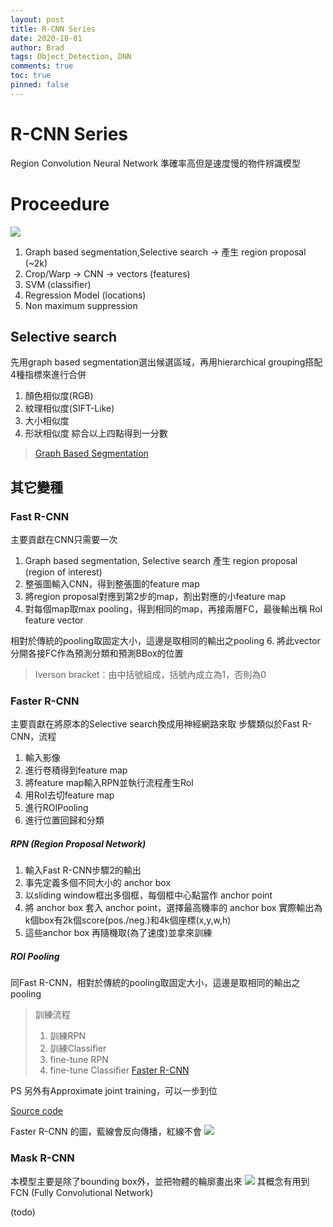```yaml
---
layout: post
title: R-CNN Series
date: 2020-10-01
author: Brad
tags: Object_Detection, DNN
comments: true
toc: true
pinned: false
---
```



# R-CNN Series

Region Convolution Neural Network
準確率高但是速度慢的物件辨識模型

<!-- more -->

# Proceedure
![](https://i.imgur.com/JjGPlBs.png)

1. Graph based segmentation,Selective search $\rightarrow$ 產生 region proposal (~2k)
2. Crop/Warp $\rightarrow$ CNN $\rightarrow$ vectors (features)
3. SVM (classifier)
4. Regression Model (locations)
5. Non maximum suppression

## Selective search

先用graph based segmentation選出候選區域，再用hierarchical grouping搭配4種指標來進行合併
1. 顏色相似度(RGB)
2. 紋理相似度(SIFT-Like)
3. 大小相似度
4. 形狀相似度
綜合以上四點得到一分數


> [Graph Based Segmentation](https://blog.csdn.net/ttransposition/article/details/38024557)


## 其它變種
### Fast R-CNN
主要貢獻在CNN只需要一次
1. Graph based segmentation, Selective search 產生 region proposal (region of interest)
2. 整張圖輸入CNN，得到整張圖的feature map
3. 將region proposal對應到第2步的map，割出對應的小feature map
4. 對每個map取max pooling，得到相同的map，再接兩層FC，最後輸出稱 RoI feature vector

相對於傳統的pooling取固定大小，這邊是取相同的輸出之pooling
6. 將此vector分開各接FC作為預測分類和預測BBox的位置

> Iverson bracket：由中括號組成，括號內成立為1，否則為0

### Faster R-CNN
主要貢獻在將原本的Selective search換成用神經網路來取
步驟類似於Fast R-CNN，流程

1. 輸入影像
2. 進行卷積得到feature map
3. 將feature map輸入RPN並執行流程產生RoI
4. 用RoI去切feature map
5. 進行ROIPooling
6. 進行位置回歸和分類

##### RPN (Region Proposal Network)
1. 輸入Fast R-CNN步驟2的輸出
2. 事先定義多個不同大小的 anchor box
3. 以sliding window框出多個框，每個框中心點當作 anchor point
4. 將 anchor box 套入 anchor point，選擇最高機率的 anchor box
實際輸出為k個box有2k個score(pos./neg.)和4k個座標(x,y,w,h)
6. 這些anchor box 再隨機取(為了速度)並拿來訓練
##### ROI Pooling
同Fast R-CNN，相對於傳統的pooling取固定大小，這邊是取相同的輸出之pooling

> 訓練流程
> 1. 訓練RPN
> 2. 訓練Classifier
> 3. fine-tune RPN
> 4. fine-tune Classifier 
> [Faster R-CNN](https://zhuanlan.zhihu.com/p/32404424)

PS 另外有Approximate joint training，可以一步到位

[Source code](https://github.com/chenyuntc/simple-faster-rcnn-pytorch)

Faster R-CNN 的圖，藍線會反向傳播，紅線不會
![](https://i.imgur.com/QIVvoXm.png)

### Mask R-CNN
本模型主要是除了bounding box外，並把物體的輪廓畫出來
![](https://i.imgur.com/2bGL55M.png)
其概念有用到FCN (Fully Convolutional Network)

(todo)

